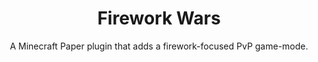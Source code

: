<h1 align="center">Firework Wars</h1>

<p align="center">A Minecraft Paper plugin that adds a firework-focused PvP game-mode.</p>
